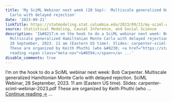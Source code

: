 ```yaml
---
title: 'My SciML Webinar next week (28 Sep):  Multiscale generalized Hamiltonian Monte
  Carlo with delayed rejection'
date: '2023-09-21'
linkTitle: https://statmodeling.stat.columbia.edu/2023/09/21/my-sciml-webinar-next-week-28-sep-multiscale-generalized-hamiltonian-monte-carlo-with-delayed-rejection/
source: Statistical Modeling, Causal Inference, and Social Science
description: 'I&#8217;m on the hook to do a SciML webinar next week: Bob Carpenter.
  Multiscale generalized Hamiltonian Monte Carlo with delayed rejection. SciML Webinar,
  28 September, 2023. 11 am (Eastern US time). Slides: carpenter-sciml-webinar-2023.pdf
  These are organized by Keith Phuthi (who &#8230; <a href="https://statmodeling.stat.columbia.edu/2023/09/21/my-sciml-webinar-next-week-28-sep-multiscale-generalized-hamiltonian-monte-carlo-with-delayed-rejection/">Continue
  reading <span class="meta-nav">&#8594;</span></a> ...'
disable_comments: true
---
```

I&#8217;m on the hook to do a SciML webinar next week: Bob Carpenter. Multiscale generalized Hamiltonian Monte Carlo with delayed rejection. SciML Webinar, 28 September, 2023. 11 am (Eastern US time). Slides: carpenter-sciml-webinar-2023.pdf These are organized by Keith Phuthi (who &#8230; <a href="https://statmodeling.stat.columbia.edu/2023/09/21/my-sciml-webinar-next-week-28-sep-multiscale-generalized-hamiltonian-monte-carlo-with-delayed-rejection/">Continue reading <span class="meta-nav">&#8594;</span></a> ...